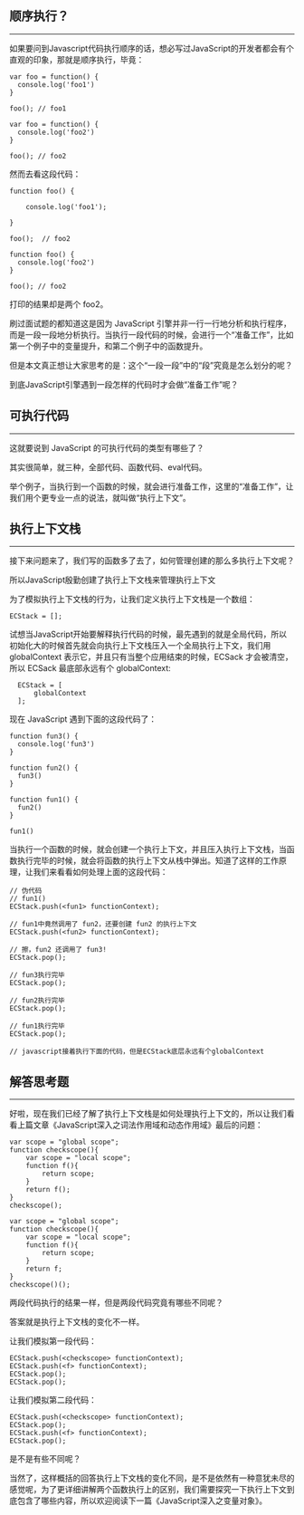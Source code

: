 ## 顺序执行？
---
如果要问到Javascript代码执行顺序的话，想必写过JavaScript的开发者都会有个直观的印象，那就是顺序执行，毕竟：
```
var foo = function() {
  console.log('foo1')
}

foo(); // foo1

var foo = function() {
  console.log('foo2')
}

foo(); // foo2
```
然而去看这段代码：
```
function foo() {

    console.log('foo1');

}

foo();  // foo2

function foo() {
  console.log('foo2')
}

foo(); // foo2
```
打印的结果却是两个 foo2。

刷过面试题的都知道这是因为 JavaScript 引擎并非一行一行地分析和执行程序，而是一段一段地分析执行。当执行一段代码的时候，会进行一个“准备工作”，比如第一个例子中的变量提升，和第二个例子中的函数提升。

但是本文真正想让大家思考的是：这个“一段一段”中的“段”究竟是怎么划分的呢？

到底JavaScript引擎遇到一段怎样的代码时才会做“准备工作”呢？

## 可执行代码
---
这就要说到 JavaScript 的可执行代码的类型有哪些了？

其实很简单，就三种，全部代码、函数代码、eval代码。

举个例子，当执行到一个函数的时候，就会进行准备工作，这里的“准备工作”，让我们用个更专业一点的说法，就叫做“执行上下文”。

## 执行上下文栈
---
接下来问题来了，我们写的函数多了去了，如何管理创建的那么多执行上下文呢？

所以JavaScript殷勤创建了执行上下文栈来管理执行上下文

为了模拟执行上下文栈的行为，让我们定义执行上下文栈是一个数组：
```
ECStack = [];
```

试想当JavaScript开始要解释执行代码的时候，最先遇到的就是全局代码，所以初始化大的时候首先就会向执行上下文栈压入一个全局执行上下文，我们用 globalContext 表示它，并且只有当整个应用结束的时候，ECSack 才会被清空，所以 ECSack 最底部永远有个 globalContext:
```
  ECStack = [
      globalContext
  ];
```

现在 JavaScript 遇到下面的这段代码了：
```
function fun3() {
  console.log('fun3')
}

function fun2() {
  fun3()
}

function fun1() {
  fun2()
}

fun1()
```

当执行一个函数的时候，就会创建一个执行上下文，并且压入执行上下文栈，当函数执行完毕的时候，就会将函数的执行上下文从栈中弹出。知道了这样的工作原理，让我们来看看如何处理上面的这段代码：
```
// 伪代码
// fun1()
ECStack.push(<fun1> functionContext);

// fun1中竟然调用了 fun2，还要创建 fun2 的执行上下文
ECStack.push(<fun2> functionContext);

// 擦，fun2 还调用了 fun3!
ECStack.pop();

// fun3执行完毕
ECStack.pop();

// fun2执行完毕
ECStack.pop();

// fun1执行完毕
ECStack.pop();

// javascript接着执行下面的代码，但是ECStack底层永远有个globalContext
```

## 解答思考题
---
好啦，现在我们已经了解了执行上下文栈是如何处理执行上下文的，所以让我们看看上篇文章《JavaScript深入之词法作用域和动态作用域》最后的问题：

```
var scope = "global scope";
function checkscope(){
    var scope = "local scope";
    function f(){
        return scope;
    }
    return f();
}
checkscope();
```

```
var scope = "global scope";
function checkscope(){
    var scope = "local scope";
    function f(){
        return scope;
    }
    return f;
}
checkscope()();
```
两段代码执行的结果一样，但是两段代码究竟有哪些不同呢？

答案就是执行上下文栈的变化不一样。

让我们模拟第一段代码：
```
ECStack.push(<checkscope> functionContext);
ECStack.push(<f> functionContext);
ECStack.pop();
ECStack.pop();
```
让我们模拟第二段代码：
```
ECStack.push(<checkscope> functionContext);
ECStack.pop();
ECStack.push(<f> functionContext);
ECStack.pop();
```
是不是有些不同呢？

当然了，这样概括的回答执行上下文栈的变化不同，是不是依然有一种意犹未尽的感觉呢，为了更详细讲解两个函数执行上的区别，我们需要探究一下执行上下文到底包含了哪些内容，所以欢迎阅读下一篇《JavaScript深入之变量对象》。